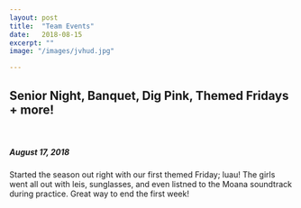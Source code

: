 ```yaml
---
layout: post
title:  "Team Events"
date:   2018-08-15
excerpt: ""
image: "/images/jvhud.jpg"

---
```


## Senior Night, Banquet, Dig Pink, Themed Fridays + more!


<br>


##### August 17, 2018
<p>Started the season out right with our first themed Friday; luau! The girls went all out with leis, sunglasses, and even listned to the Moana soundtrack during practice. Great way to end the first week!</p>

<div class="7u"><span class="image fit"><img src="{{ "/images/varfresh.jpg" | absolute_url }}" alt="" /></span></div>
<div class="7u"><span class="image fit"><img src="{{ "/images/luau.jpg" | absolute_url }}" alt="" /></span></div>

